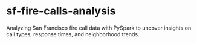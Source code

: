 # sf-fire-calls-analysis
Analyzing San Francisco fire call data with PySpark to uncover insights on call types, response times, and neighborhood trends.
